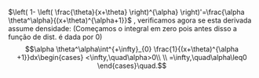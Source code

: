 $\left( 1- \left( \frac{\theta}{x+\theta} \right)^{\alpha} \right)'=\frac{\alpha \theta^\alpha}{(x+\theta)^{\alpha+1}}$ , verificamos agora se esta derivada assume densidade: (Começamos o integral em zero pois antes disso a função de dist. é dada por 0)$$\alpha \theta^\alpha\int^{+\infty}_{0} \frac{1}{(x+\theta)^{\alpha +1}}dx\begin{cases}
<\infty,\quad\alpha>0\\ \\
=\infty,\quad\alpha\leq0
\end{cases}\quad.$$
